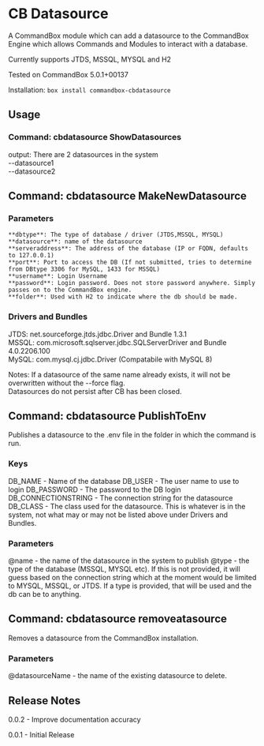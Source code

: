 # CB Datasource

A CommandBox module which can add a datasource to the CommandBox Engine which
allows Commands and Modules to interact with a database.

Currently supports JTDS, MSSQL, MYSQL and H2

Tested on CommandBox 5.0.1+00137

Installation: `box install commandbox-cbdatasource`

## Usage

### Command: cbdatasource ShowDatasources

output: There are 2 datasources in the system  
--datasource1  
--datasource2  

## Command: cbdatasource MakeNewDatasource

### Parameters

    **dbtype**: The type of database / driver (JTDS,MSSQL, MYSQL)  
    **datasource**: name of the datasource  
    **serveraddress**: The address of the database (IP or FQDN, defaults to 127.0.0.1)  
    **port**: Port to access the DB (If not submitted, tries to determine from DBtype 3306 for MySQL, 1433 for MSSQL)  
    **username**: Login Username  
    **password**: Login password. Does not store password anywhere. Simply passes on to the CommandBox engine.
    **folder**: Used with H2 to indicate where the db should be made. 
       
### Drivers and Bundles

JTDS: net.sourceforge.jtds.jdbc.Driver and Bundle 1.3.1  
MSSQL: com.microsoft.sqlserver.jdbc.SQLServerDriver and Bundle 4.0.2206.100  
MySQL: com.mysql.cj.jdbc.Driver (Compatabile with MySQL 8)  

Notes: If a datasource of the same name already exists, it will not be overwritten without the --force flag.  
Datasources do not persist after CB has been closed.

## Command: cbdatasource PublishToEnv

Publishes a datasource to the .env file in the folder in which the command is run.

### Keys

DB_NAME - Name of the database
DB_USER - The user name to use to login
DB_PASSWORD - The password to the DB login
DB_CONNECTIONSTRING - The connection string for the datasource
DB_CLASS - The class used for the datasource. This is whatever is in the system, not what may or may not be listed above under Drivers and Bundles.

### Parameters

@name - the name of the datasource in the system to publish
@type - the type of the database (MSSQL, MYSQL etc). If this is not provided, it will guess based on the connection string which at the moment would be limited to MYSQL, MSSQL, or JTDS. If a type is provided, that will be used and the db can be to anything.

## Command: cbdatasource removeatasource

Removes a datasource from the CommandBox installation.

### Parameters

@datasourceName - the name of the existing datasource to delete.

## Release Notes

0.0.2 - Improve documentation accuracy

0.0.1 - Initial Release
